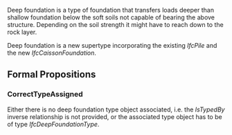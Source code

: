 Deep foundation is a type of foundation that transfers loads deeper than shallow foundation below the soft soils not capable of bearing the above structure. Depending on the soil strength it might have to reach down to the rock layer.

<!-- end of short definition -->


Deep foundation is a new supertype incorporating the existing _IfcPile_ and the new _IfcCaissonFoundation_.

## Formal Propositions

### CorrectTypeAssigned
Either there is no deep foundation type object associated, i.e. the _IsTypedBy_ inverse relationship is not provided, or the associated type object has to be of type _IfcDeepFoundationType_.
